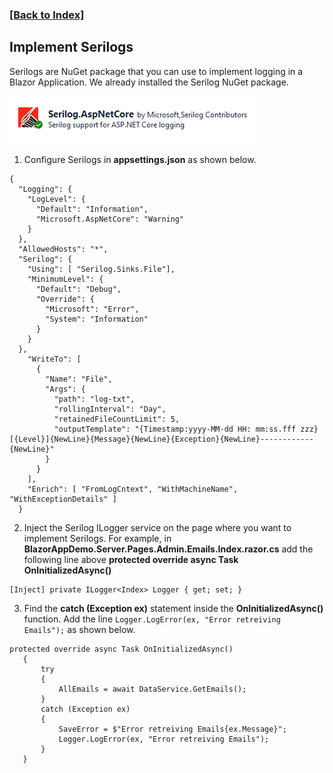 ### [[Back to Index]](Index.MD)

## Implement Serilogs

Serilogs are NuGet package that you can use to implement logging in a Blazor Application.
 We already installed the Serilog NuGet package.

![Create Project](img/Serilogs/01SeriNuGet.png)

1. Configure Serilogs in **appsettings.json** as shown below.

```
{
  "Logging": {
    "LogLevel": {
      "Default": "Information",
      "Microsoft.AspNetCore": "Warning"
    }
  },
  "AllowedHosts": "*",
  "Serilog": {
    "Using": [ "Serilog.Sinks.File"],
    "MinimumLevel": {
      "Default": "Debug",
      "Override": {
        "Microsoft": "Error",
        "System": "Information"
      }
    }
  },
    "WriteTo": [
      {
        "Name": "File",
        "Args": {
          "path": "log-txt",
          "rollingInterval": "Day",
          "retainedFileCountLimit": 5,
          "outputTemplate": "{Timestamp:yyyy-MM-dd HH: mm:ss.fff zzz} [{Level}]{NewLine}{Message}{NewLine}{Exception}{NewLine}------------{NewLine}"
        }
      }
    ],
    "Enrich": [ "FromLogCntext", "WithMachineName", "WithExceptionDetails" ]
  }
```
2. Inject the Serilog ILogger service on the page where 
you want to implement Serilogs. For example, in **BlazorAppDemo.Server.Pages.Admin.Emails.Index.razor.cs**
add the following line above **protected override async Task OnInitializedAsync()**
```
[Inject] private ILogger<Index> Logger { get; set; }
```
3. Find the **catch (Exception ex)** statement inside the **OnInitializedAsync()** function.
 Add the line `Logger.LogError(ex, "Error retreiving Emails");` as shown below.
 ```
 protected override async Task OnInitializedAsync()
    {
        try
        {
            AllEmails = await DataService.GetEmails();
        }
        catch (Exception ex)
        {
            SaveError = $"Error retreiving Emails{ex.Message}";
            Logger.LogError(ex, "Error retreiving Emails");
        }
    }
 ```



 


